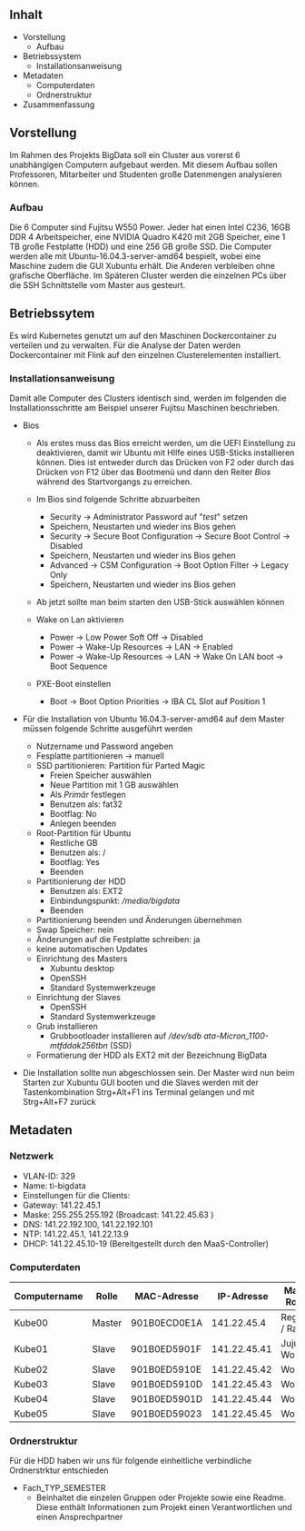 
## Inhalt
* Vorstellung
  * Aufbau
* Betriebssystem
  * Installationsanweisung
* Metadaten
  * Computerdaten
  * Ordnerstruktur
* Zusammenfassung

## Vorstellung
Im Rahmen des Projekts BigData soll ein Cluster aus vorerst 6 unabhängigen Computern aufgebaut werden.
Mit diesem Aufbau sollen Professoren, Mitarbeiter und Studenten große Datenmengen analysieren können.

### Aufbau
Die 6 Computer sind Fujitsu W550 Power. Jeder hat einen Intel C236, 16GB DDR 4 Arbeitspeicher,
eine NVIDIA Quadro K420 mit 2GB Speicher, eine 1 TB große Festplatte (HDD) und eine 256 GB große SSD.
Die Computer werden alle mit Ubuntu-16.04.3-server-amd64 bespielt, wobei eine Maschine zudem die GUI 
Xubuntu erhält. Die Anderen verbleiben ohne grafische Oberfläche.
Im Späteren Cluster werden die einzelnen PCs über die SSH Schnittstelle vom Master aus gesteurt.

## Betriebssytem
Es wird Kubernetes genutzt um auf den Maschinen Dockercontainer zu verteilen und zu verwalten.
Für die Analyse der Daten werden Dockercontainer mit Flink auf den einzelnen Clusterelementen installiert.

### Installationsanweisung
Damit alle Computer des Clusters identisch sind, werden im folgenden die Installationsschritte am Beispiel
unserer Fujitsu Maschinen beschrieben.

* Bios
  * Als erstes muss das Bios erreicht werden, um die UEFI Einstellung zu deaktivieren, damit wir Ubuntu 
mit HIlfe eines USB-Sticks installieren können. Dies ist entweder durch das Drücken von F2 oder durch das Drücken von F12 über das Bootmenü und dann den Reiter *Bios* während des Startvorgangs zu erreichen.
  * Im Bios sind folgende Schritte abzuarbeiten
    * Security -> Administrator Password auf "*test*" setzen
    * Speichern, Neustarten und wieder ins Bios gehen
    * Security -> Secure Boot Configuration -> Secure Boot Control -> Disabled
    * Speichern, Neustarten und wieder ins Bios gehen
    * Advanced -> CSM Configuration -> Boot Option Filter -> Legacy Only
    * Speichern, Neustarten und wieder ins Bios gehen
  * Ab jetzt sollte man beim starten den USB-Stick auswählen können
  
  * Wake on Lan aktivieren
    * Power -> Low Power Soft Off -> Disabled
    * Power -> Wake-Up Resources -> LAN -> Enabled
    * Power -> Wake-Up Resources -> LAN -> Wake On LAN boot -> Boot Sequence
   
  * PXE-Boot einstellen
    * Boot -> Boot Option Priorities -> IBA CL Slot auf Position 1
    
* Für die Installation von Ubuntu 16.04.3-server-amd64 auf dem Master müssen folgende Schritte ausgeführt werden
  * Nutzername und Password angeben
  * Fesplatte partitionieren -> manuell
  * SSD partitionieren: Partition für Parted Magic
    * Freien Speicher auswählen
    * Neue Partition mit 1 GB auswählen
    * Als *Primär* festlegen
    * Benutzen als: fat32
    * Bootflag: No
    * Anlegen beenden
  * Root-Partition für Ubuntu
    * Restliche GB
    * Benutzen als: /
    * Bootflag: Yes
    * Beenden
  * Partitionierung der HDD
    * Benutzen als: EXT2
    * Einbindungspunkt: */media/bigdata*
    * Beenden
  * Partitionierung beenden und Änderungen übernehmen
  * Swap Speicher: nein
  * Änderungen auf die Festplatte schreiben: ja
  * keine automatischen Updates
  * Einrichtung des Masters
    * Xubuntu desktop
    * OpenSSH
    * Standard Systemwerkzeuge
  * Einrichtung der Slaves
    * OpenSSH
    * Standard Systemwerkzeuge
  * Grub installieren
    * Grubbootloader installieren auf */dev/sdb ata-Micron_1100-mtfddak256tbn* (SSD)
  * Formatierung der HDD als EXT2 mit der Bezeichnung BigData
* Die Installation sollte nun abgeschlossen sein. Der Master wird nun beim Starten zur Xubuntu GUI booten und 
die Slaves werden mit der Tastenkombination Strg+Alt+F1 ins Terminal gelangen und mit Strg+Alt+F7 zurück

## Metadaten

### Netzwerk
* VLAN-ID: 329
* Name: ti-bigdata
* Einstellungen für die Clients:
* Gateway: 141.22.45.1
* Maske: 255.255.255.192    (Broadcast: 141.22.45.63 )
* DNS: 141.22.192.100, 141.22.192.101 
* NTP: 141.22.45.1, 141.22.13.9
* DHCP: 141.22.45.10-19 (Bereitgestellt durch den MaaS-Controller)

### Computerdaten

**Computername** | **Rolle** | **MAC-Adresse** | **IP-Adresse** | **MaaS Rolle** | **Tags**
------------ | ----- | ----------- | ---------- | -------- | --------
Kube00 | Master | 901B0ECD0E1A | 141.22.45.4 | Region / Rack |
Kube01 | Slave | 901B0ED5901F | 141.22.45.41 | Juju / Worker | juju compute
Kube02 | Slave | 901B0ED5910E | 141.22.45.42 | Worker | compute
Kube03 | Slave | 901B0ED5910D | 141.22.45.43 | Worker | compute
Kube04 | Slave | 901B0ED5901D | 141.22.45.44 | Worker | compute
Kube05 | Slave | 901B0ED59023 | 141.22.45.45 | Worker | compute


### Ordnerstruktur
Für die HDD haben wir uns für folgende einheitliche verbindliche Ordnerstrktur entschieden
* Fach_TYP_SEMESTER
  * Beinhaltet die einzelen Gruppen oder Projekte sowie eine Readme. Diese enthält Informationen zum Projekt einen Verantwortlichen und einen Ansprechpartner




